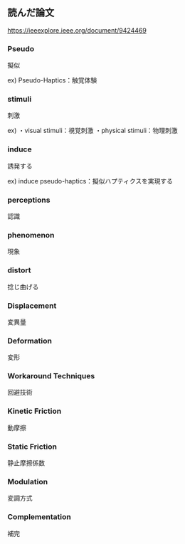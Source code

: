 ## 読んだ論文
https://ieeexplore.ieee.org/document/9424469

### Pseudo
擬似

ex) Pseudo-Haptics：触覚体験

### stimuli
刺激

ex) 
・visual stimuli：視覚刺激
・physical stimuli：物理刺激

### induce
誘発する

ex) induce pseudo-haptics：擬似ハプティクスを実現する

### perceptions
認識

### phenomenon
現象

### distort
捻じ曲げる

### Displacement
変異量

### Deformation
変形

### Workaround Techniques
回避技術

### Kinetic Friction
動摩擦

### Static Friction
静止摩擦係数

### Modulation
変調方式

### Complementation
補完
